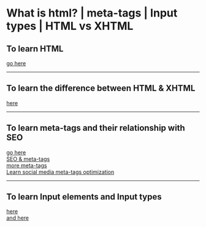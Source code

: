 <h1>What is html? | meta-tags | Input types | HTML vs XHTML</h1> 
<h2>To learn HTML</h2> <a href="https://developer.mozilla.org/en-US/docs/Web/HTML">go here</a>
<hr>
<h2>To learn the difference between HTML & XHTML</h2>
<a href="https://www.w3schools.com/Html/html_xhtml.asp">here</a>
<hr>
<h2>To learn meta-tags and their relationship with SEO</h2> 
<a href="https://www.w3schools.com/tags/tag_meta.asp">go here</a> <br>
<a href="https://ahrefs.com/blog/seo-meta-tags/">SEO & meta-tags</a> <br>
<a href="https://www.wordstream.com/meta-tags">more meta-tags</a>
<br>
<a href="https://ahrefs.com/blog/open-graph-meta-tags/">Learn social media meta-tags optimization</a>
<hr>
<h2>To learn Input elements and Input types</h2>
 <a href="https://developer.mozilla.org/en-US/docs/Web/HTML/Element/input">here</a> <br> <a href="https://developer.mozilla.org/en-US/docs/Web/HTML/Element/input">and here</a>
